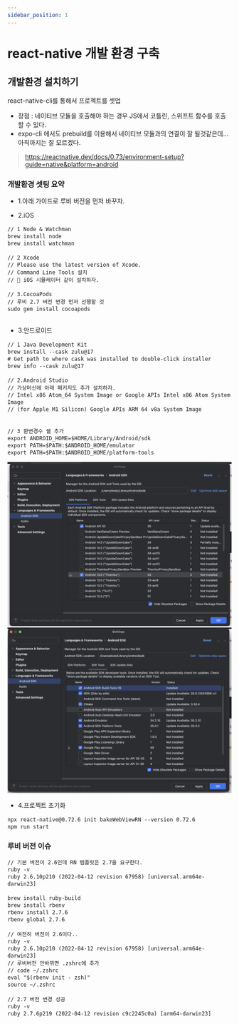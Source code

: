 ```yaml
---
sidebar_position: 1
---
```


# react-native 개발 환경 구축  


## 개발환경 설치하기  

react-native-cli를 통해서 프로젝트를 셋업  
- 장점 : 네이티브 모듈을 호출해야 하는 경우 JS에서 코틀린, 스위프트 함수를 호출할 수 있다.  
- expo-cli 에서도 prebuild를 이용해서 네이티브 모듈과의 연결이 잘 될것같은데... 아직까지는 잘 모르겠다.  

>https://reactnative.dev/docs/0.73/environment-setup?guide=native&platform=android


### 개발환경 셋팅 요약  

- 1.아래 가이드로 루비 버전을 먼저 바꾸자.  

- 2.iOS

```
// 1 Node & Watchman
brew install node
brew install watchman

// 2 Xcode
// Please use the latest version of Xcode.
// Command Line Tools 설치
// 📌 iOS 시뮬레이터 같이 설치하자.  

// 3.CocoaPods
// 루비 2.7 버전 변경 먼저 선행할 것
sudo gem install cocoapods


```
- 3.안드로이드  

```
// 1 Java Development Kit
brew install --cask zulu@17
# Get path to where cask was installed to double-click installer
brew info --cask zulu@17

// 2.Android Studio
// 가상머신에 아래 패키지도 추가 설치하자.
// Intel x86 Atom_64 System Image or Google APIs Intel x86 Atom System Image 
// (for Apple M1 Silicon) Google APIs ARM 64 v8a System Image


// 3 환변경수 쉘 추가
export ANDROID_HOME=$HOME/Library/Android/sdk
export PATH=$PATH:$ANDROID_HOME/emulator
export PATH=$PATH:$ANDROID_HOME/platform-tools

```
![Alt text](image-2.png)
![Alt text](image-3.png)  


- 4.프로젝트 초기화  

```
npx react-native@0.72.6 init bakeWebViewRN --version 0.72.6
npm run start  
```


### 루비 버전 이슈  

```
// 기본 버전이 2.6인데 RN 템플릿은 2.7을 요구한다. 
ruby -v
ruby 2.6.10p210 (2022-04-12 revision 67958) [universal.arm64e-darwin23]

brew install ruby-build
brew install rbenv
rbenv install 2.7.6
rbenv global 2.7.6

// 여전히 버전이 2.6이다.. 
ruby -v
ruby 2.6.10p210 (2022-04-12 revision 67958) [universal.arm64e-darwin23]
// 루비버전 안바뀌면 .zshrc에 추가  
// code ~/.zshrc
eval "$(rbenv init - zsh)"
source ~/.zshrc  

// 2.7 버전 변경 성공  
ruby -v
ruby 2.7.6p219 (2022-04-12 revision c9c2245c0a) [arm64-darwin23]

```
